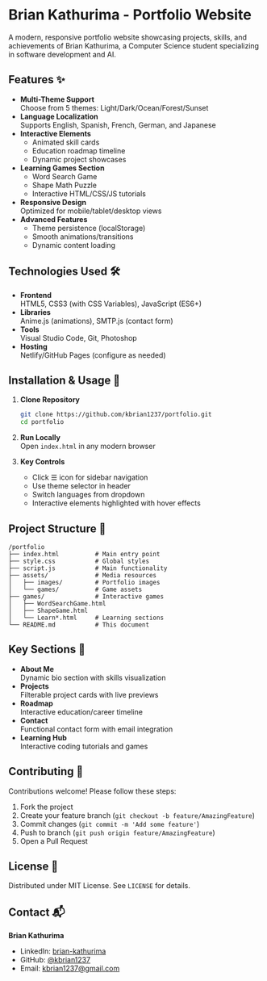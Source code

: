 # Brian Kathurima - Portfolio Website


A modern, responsive portfolio website showcasing projects, skills, and achievements of Brian Kathurima, a Computer Science student specializing in software development and AI.

## Features ✨

- **Multi-Theme Support**  
  Choose from 5 themes: Light/Dark/Ocean/Forest/Sunset
- **Language Localization**  
  Supports English, Spanish, French, German, and Japanese
- **Interactive Elements**
  - Animated skill cards
  - Education roadmap timeline
  - Dynamic project showcases
- **Learning Games Section**
  - Word Search Game
  - Shape Math Puzzle
  - Interactive HTML/CSS/JS tutorials
- **Responsive Design**  
  Optimized for mobile/tablet/desktop views
- **Advanced Features**
  - Theme persistence (localStorage)
  - Smooth animations/transitions
  - Dynamic content loading

## Technologies Used 🛠️

- **Frontend**  
  HTML5, CSS3 (with CSS Variables), JavaScript (ES6+)
- **Libraries**  
  Anime.js (animations), SMTP.js (contact form)
- **Tools**  
  Visual Studio Code, Git, Photoshop
- **Hosting**  
  Netlify/GitHub Pages (configure as needed)

## Installation & Usage 🚀

1. **Clone Repository**
   ```bash
   git clone https://github.com/kbrian1237/portfolio.git
   cd portfolio
   ```

2. **Run Locally**  
   Open `index.html` in any modern browser

3. **Key Controls**
   - Click ☰ icon for sidebar navigation
   - Use theme selector in header
   - Switch languages from dropdown
   - Interactive elements highlighted with hover effects

## Project Structure 📂

```
/portfolio
├── index.html          # Main entry point
├── style.css           # Global styles
├── script.js           # Main functionality
├── assets/             # Media resources
│   ├── images/         # Portfolio images
│   └── games/          # Game assets
├── games/              # Interactive games
│   ├── WordSearchGame.html
│   ├── ShapeGame.html
│   └── Learn*.html     # Learning sections
└── README.md           # This document
```

## Key Sections 🌟

- **About Me**  
  Dynamic bio section with skills visualization
- **Projects**  
  Filterable project cards with live previews
- **Roadmap**  
  Interactive education/career timeline
- **Contact**  
  Functional contact form with email integration
- **Learning Hub**  
  Interactive coding tutorials and games

## Contributing 🤝

Contributions welcome! Please follow these steps:
1. Fork the project
2. Create your feature branch (`git checkout -b feature/AmazingFeature`)
3. Commit changes (`git commit -m 'Add some feature'`)
4. Push to branch (`git push origin feature/AmazingFeature`)
5. Open a Pull Request

## License 📄

Distributed under MIT License. See `LICENSE` for details.

## Contact 📬

**Brian Kathurima**  
- LinkedIn: [brian-kathurima](https://linkedin.com/in/brian-kathurima-8404082b4)
- GitHub: [@kbrian1237](https://github.com/kbrian1237)
- Email: kbrian1237@gmail.com
